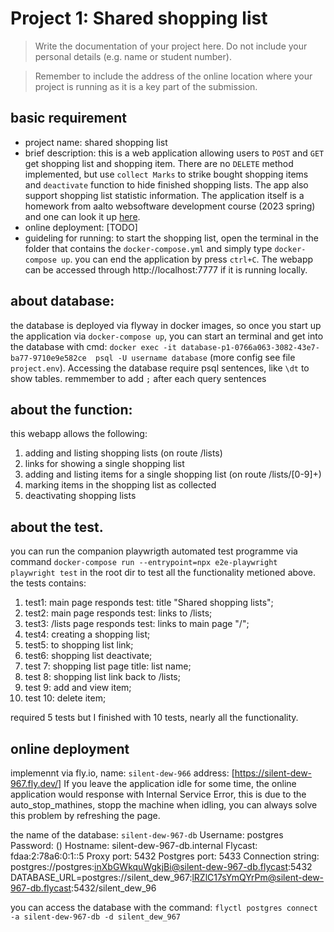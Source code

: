 # Project 1: Shared shopping list

 > Write the documentation of your project here. Do not include your personal details (e.g. name or student number).

> Remember to include the address of the online location where your project is running as it is a key part of the submission.

## basic requirement
* project name: shared shopping list
* brief description: this is a web application allowing users to `POST`  and `GET` get shopping list and shopping item. There are no `DELETE` method implemented, but use `collect Marks` to strike bought shopping items and `deactivate` function to hide finished shopping lists. The app also support shopping list statistic information. The application itself is a homework from aalto websoftware development course (2023 spring) and one can look it up [here](https://fitech101.aalto.fi/web-software-development/20-course-project-i/1-project-handout/). 
* online deployment: [TODO]
* guideling for running: to start the shopping list, open the terminal in the folder that contains the `docker-compose.yml` and simply type `docker-compose up`. you can end the application by press `ctrl+C`. The webapp can be accessed through http://localhost:7777 if it is running locally.

## about database:
the database is deployed via flyway in docker images, so once you start up the application via `docker-compose up`, you can start an terminal and get into the database with cmd: 
```docker exec -it database-p1-0766a063-3082-43e7-ba77-9710e9e582ce  psql -U username database```
(more config see file `project.env`). Accessing the database require psql sentences, like `\dt` to show tables. remmember to add `;` after each query sentences

## about the function:
this webapp allows the following:
1. adding and listing shopping lists (on route /lists)
2. links for showing a single shopping list
3. adding and listing items for a single shopping list (on route /lists/[0-9]+)
4.  marking items in the shopping list as collected
5.  deactivating shopping lists 


## about the test.
you can run the companion playwrigth automated test programme via command 
```docker-compose run --entrypoint=npx e2e-playwright playwright test``` in the root dir to test all the functionality metioned above.
the tests contains:
1. test1: main page responds test: title "Shared shopping lists";
2. test2: main page responds test: links to /lists;
3. test3: /lists page responds test: links to main page "/";
4. test4: creating a shopping list;
5. test5: to shopping list link;
6. test6: shopping list deactivate;
7. test 7: shopping list page title: list name;
8. test 8: shopping list link back to /lists;
9. test 9: add and view item;
10. test 10: delete item;

required 5 tests but I finished with 10 tests, nearly all the functionality.

## online deployment
implemennt via fly.io, 
name: `silent-dew-966` 
address: [https://silent-dew-967.fly.dev/]
If you leave the application idle for some time,
the online application would response with Internal Service Error,
this is due to the auto_stop_mathines, stopp the machine when idling,
you can always solve this problem by refreshing the page.

the name of the database: `silent-dew-967-db`
Username:    postgres
  Password:    ()
  Hostname:    silent-dew-967-db.internal
  Flycast:     fdaa:2:78a6:0:1::5
  Proxy port:  5432
  Postgres port:  5433
  Connection string: postgres://postgres:inXbGWkquWgkjBi@silent-dew-967-db.flycast:5432
  DATABASE_URL=postgres://silent_dew_967:lRZlC17sYmQYrPm@silent-dew-967-db.flycast:5432/silent_dew_96

you can access the database with the command: `flyctl postgres connect -a silent-dew-967-db -d silent_dew_967`
